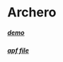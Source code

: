 # Archero

<h5>
<a href="https://drive.google.com/drive/folders/1mKO_l41HWMGIfVXVyEkcXmCzx_YJ6c5h?usp=drive_link">demo</a>
</h5>

<h5>
<a href="https://drive.google.com/file/d/1xdWlqaVQmWmFP21Kmbtzca9KSyiJKP1R/view?usp=drive_link">apf file</a>
</h5>
